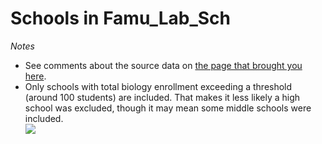 # Schools in Famu_Lab_Sch  *Notes*- See comments about the source data on [the page that brought you here](https://adamlamee.github.io/FL-K12-analyses/plots/District_pages/Famu_Lab_Sch.html).  - Only schools with total biology enrollment exceeding a threshold (around 100 students) are included. That makes it less likely a high school was excluded, though it may mean some middle schools were included.  
![](../School_plots/FAMU_LAB_SCH/)
